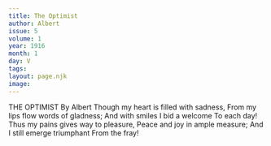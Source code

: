 ```yaml
---
title: The Optimist
author: Albert
issue: 5
volume: 1
year: 1916
month: 1
day: V
tags:
layout: page.njk
image:
---
```

THE OPTIMIST    By Albert    Though my heart is filled with sadness,    From my lips flow words of gladness;    And with smiles I bid a welcome    To each day!    Thus my pains gives way to pleasure,    Peace and joy in ample measure;    And I still emerge triumphant From the fray!

